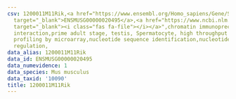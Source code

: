 ```yaml
---
csv: 1200011M11Rik,<a href="https://www.ensembl.org/Homo_sapiens/Gene/Summary?db=core;g=ENSMUSG00000020495"
  target="_blank">ENSMUSG00000020495</a>,<a href="https://www.ncbi.nlm.nih.gov/pubmed/23834426"
  target="_blank"><i class="fas fa-file"></i></a>",chromatin immunoprecipitation assay,direct
  interaction,prime adult stage, testis, Spermatocyte, high throughput transcription
  profiling by microarray,nucleotide sequence identification,nucleotide sequence identification,transcriptional
  regulation,
data_alias: 1200011M11Rik
data_id: ENSMUSG00000020495
data_numevidence: 1
data_species: Mus musculus
data_taxid: '10090'
title: 1200011M11Rik
---
```


